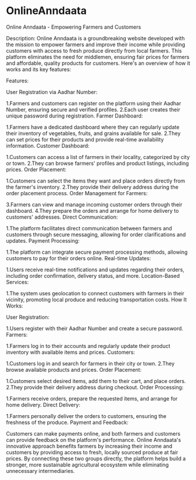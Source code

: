 # OnlineAnndaata
Online Anndaata - Empowering Farmers and Customers

Description:
Online Anndaata is a groundbreaking website developed with the mission to empower farmers and improve their income while providing customers with access to fresh produce directly from local farmers. This platform eliminates the need for middlemen, ensuring fair prices for farmers and affordable, quality products for customers. Here's an overview of how it works and its key features:

Features:

User Registration via Aadhar Number:

1.Farmers and customers can register on the platform using their Aadhar Number, ensuring secure and verified profiles.
2.Each user creates their unique password during registration.
Farmer Dashboard:

1.Farmers have a dedicated dashboard where they can regularly update their inventory of vegetables, fruits, and grains available for sale.
2.They can set prices for their products and provide real-time availability information.
Customer Dashboard:

1.Customers can access a list of farmers in their locality, categorized by city or town.
2.They can browse farmers' profiles and product listings, including prices.
Order Placement:

1.Customers can select the items they want and place orders directly from the farmer's inventory.
2.They provide their delivery address during the order placement process.
Order Management for Farmers:

3.Farmers can view and manage incoming customer orders through their dashboard.
4.They prepare the orders and arrange for home delivery to customers' addresses.
Direct Communication:

1.The platform facilitates direct communication between farmers and customers through secure messaging, allowing for order clarifications and updates.
Payment Processing:

1.The platform can integrate secure payment processing methods, allowing customers to pay for their orders online.
Real-time Updates:

1.Users receive real-time notifications and updates regarding their orders, including order confirmation, delivery status, and more.
Location-Based Services:

1.The system uses geolocation to connect customers with farmers in their vicinity, promoting local produce and reducing transportation costs.
How It Works:

User Registration:

1.Users register with their Aadhar Number and create a secure password.
Farmers:

1.Farmers log in to their accounts and regularly update their product inventory with available items and prices.
Customers:

1.Customers log in and search for farmers in their city or town.
2.They browse available products and prices.
Order Placement:

1.Customers select desired items, add them to their cart, and place orders.
2.They provide their delivery address during checkout.
Order Processing:

1.Farmers receive orders, prepare the requested items, and arrange for home delivery.
Direct Delivery:

1.Farmers personally deliver the orders to customers, ensuring the freshness of the produce.
Payment and Feedback:

Customers can make payments online, and both farmers and customers can provide feedback on the platform's performance.
Online Anndaata's innovative approach benefits farmers by increasing their income and customers by providing access to fresh, locally sourced produce at fair prices. By connecting these two groups directly, the platform helps build a stronger, more sustainable agricultural ecosystem while eliminating unnecessary intermediaries.





